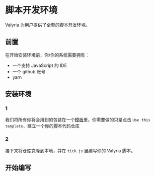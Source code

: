 # 脚本开发环境

Valyria 为用户提供了全套的脚本开发环境。


## 前置

在开始安装环境前，你/你的系统需要拥有：
- 一个支持 JavaScript 的 IDE
- 一个 github 账号
- yarn

## 安装环境

### 1

我们将所有你将会用到的包装在一个[模板](https://github.com/TeamNEDP/script-dev)里，你需要做的只是点击 `Use this template`，建立一个你的脚本代码仓库

### 2

接下来将仓库克隆到本地，并在 `tick.js` 里编写你的 Valyria 脚本。

## 开始编写



